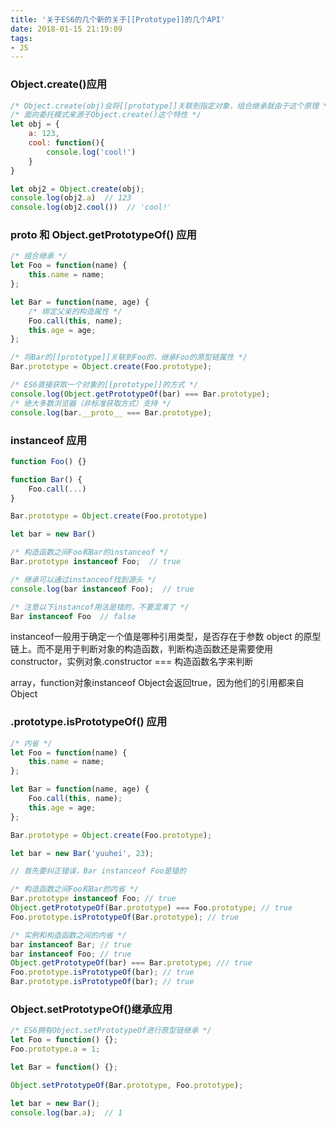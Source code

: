 ```yaml
---
title: '关于ES6的几个新的关于[[Prototype]]的几个API'
date: 2018-01-15 21:19:09
tags:
- JS
---
```


### Object.create()应用

```javascript
/* Object.create(obj)会将[[prototype]]关联到指定对象，组合继承就由于这个原理 */
/* 面向委托模式来源于Object.create()这个特性 */
let obj = {
    a: 123,
    cool: function(){
    	console.log('cool!')
    }
}

let obj2 = Object.create(obj);
console.log(obj2.a)  // 123
console.log(obj2.cool())  // 'cool!'
```

### __proto__ 和 Object.getPrototypeOf() 应用

```javascript
/* 组合继承 */
let Foo = function(name) {
    this.name = name;
};

let Bar = function(name, age) {
    /* 绑定父亲的构造属性 */
    Foo.call(this, name);
    this.age = age;
};

/* 将Bar的[[prototype]]关联到Foo的，继承Foo的原型链属性 */
Bar.prototype = Object.create(Foo.prototype);

/* ES6直接获取一个对象的[[prototype]]的方式 */
console.log(Object.getPrototypeOf(bar) === Bar.prototype);
/* 绝大多数浏览器（非标准获取方式）支持 */
console.log(bar.__proto__ === Bar.prototype);

```

### instanceof 应用

```javascript
function Foo() {}

function Bar() {
	Foo.call(...)
}

Bar.prototype = Object.create(Foo.prototype)

let bar = new Bar()

/* 构造函数之间Foo和Bar的instanceof */
Bar.prototype instanceof Foo;  // true

/* 继承可以通过instanceof找到源头 */
console.log(bar instanceof Foo);  // true

/* 注意以下instancof用法是错的，不要混淆了 */
Bar instanceof Foo  // false
```

instanceof一般用于确定一个值是哪种引用类型，是否存在于参数 object 的原型链上。而不是用于判断对象的构造函数，判断构造函数还是需要使用constructor，实例对象.constructor === 构造函数名字来判断

array，function对象instanceof Object会返回true，因为他们的引用都来自Object

### .prototype.isPrototypeOf() 应用

```javascript
/* 内省 */
let Foo = function(name) {
    this.name = name;
};

let Bar = function(name, age) {
    Foo.call(this, name);
    this.age = age;
};

Bar.prototype = Object.create(Foo.prototype);

let bar = new Bar('yuuhei', 23);

// 首先要纠正错误，Bar instanceof Foo是错的

/* 构造函数之间Foo和Bar的内省 */
Bar.prototype instanceof Foo; // true
Object.getPrototypeOf(Bar.prototype) === Foo.prototype; // true
Foo.prototype.isPrototypeOf(Bar.prototype); // true

/* 实例和构造函数之间的内省 */
bar instanceof Bar; // true
bar instanceof Foo; // true
Object.getPrototypeOf(bar) === Bar.prototype; /// true
Foo.prototype.isPrototypeOf(bar); // true
Bar.prototype.isPrototypeOf(bar); // true

```

### Object.setPrototypeOf()继承应用

```javascript
/* ES6拥有Object.setPrototypeOf进行原型链继承 */
let Foo = function() {};
Foo.prototype.a = 1;

let Bar = function() {};

Object.setPrototypeOf(Bar.prototype, Foo.prototype);

let bar = new Bar();
console.log(bar.a);  // 1
```